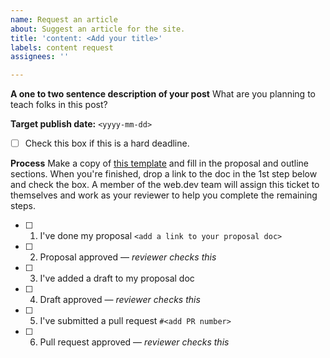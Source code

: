 ```yaml
---
name: Request an article
about: Suggest an article for the site.
title: 'content: <Add your title>'
labels: content request
assignees: ''

---
```


**A one to two sentence description of your post**
What are you planning to teach folks in this post?

**Target publish date:** `<yyyy-mm-dd>`
- [ ] Check this box if this is a hard deadline.

**Process**
Make a copy of [this template](https://docs.google.com/document/d/1ydauCufwwavStaKxhIDHuNivVxgQBOdDno4uLjGIjmE/edit)
and fill in the proposal and outline sections. When you're finished, drop a link
to the doc in the 1st step below and check the box. A member of the web.dev team
will assign this ticket to themselves and work as your reviewer to help you
complete the remaining steps.

- [ ] 1. I've done my proposal `<add a link to your proposal doc>`
- [ ] 2. Proposal approved — _reviewer checks this_
- [ ] 3. I've added a draft to my proposal doc
- [ ] 4. Draft approved — _reviewer checks this_
- [ ] 5. I've submitted a pull request `#<add PR number>`
- [ ] 6. Pull request approved — _reviewer checks this_